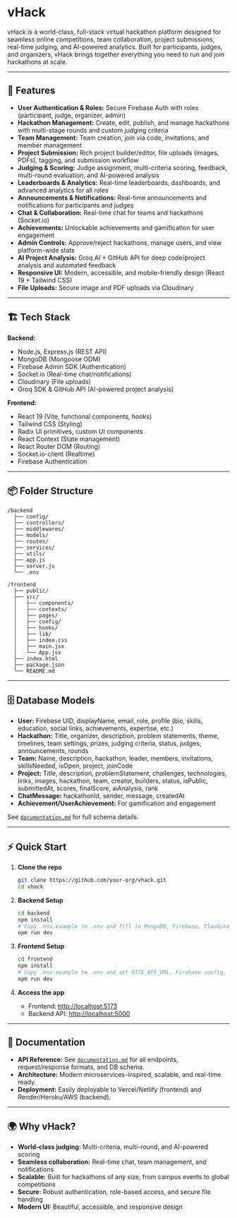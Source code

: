 # vHack

vHack is a world-class, full-stack virtual hackathon platform designed for seamless online competitions, team collaboration, project submissions, real-time judging, and AI-powered analytics. Built for participants, judges, and organizers, vHack brings together everything you need to run and join hackathons at scale.

---

## 🚀 Features

- **User Authentication & Roles:** Secure Firebase Auth with roles (participant, judge, organizer, admin)
- **Hackathon Management:** Create, edit, publish, and manage hackathons with multi-stage rounds and custom judging criteria
- **Team Management:** Team creation, join via code, invitations, and member management
- **Project Submission:** Rich project builder/editor, file uploads (images, PDFs), tagging, and submission workflow
- **Judging & Scoring:** Judge assignment, multi-criteria scoring, feedback, multi-round evaluation, and AI-powered analysis
- **Leaderboards & Analytics:** Real-time leaderboards, dashboards, and advanced analytics for all roles
- **Announcements & Notifications:** Real-time announcements and notifications for participants and judges
- **Chat & Collaboration:** Real-time chat for teams and hackathons (Socket.io)
- **Achievements:** Unlockable achievements and gamification for user engagement
- **Admin Controls:** Approve/reject hackathons, manage users, and view platform-wide stats
- **AI Project Analysis:** Groq AI + GitHub API for deep code/project analysis and automated feedback
- **Responsive UI:** Modern, accessible, and mobile-friendly design (React 19 + Tailwind CSS)
- **File Uploads:** Secure image and PDF uploads via Cloudinary

---

## 🏗️ Tech Stack

**Backend:**
- Node.js, Express.js (REST API)
- MongoDB (Mongoose ODM)
- Firebase Admin SDK (Authentication)
- Socket.io (Real-time chat/notifications)
- Cloudinary (File uploads)
- Groq SDK & GitHub API (AI-powered project analysis)

**Frontend:**
- React 19 (Vite, functional components, hooks)
- Tailwind CSS (Styling)
- Radix UI primitives, custom UI components
- React Context (State management)
- React Router DOM (Routing)
- Socket.io-client (Realtime)
- Firebase Authentication

---

## 📦 Folder Structure

```
/backend
  ├── config/
  ├── controllers/
  ├── middlewares/
  ├── models/
  ├── routes/
  ├── services/
  ├── utils/
  ├── app.js
  ├── server.js
  └── .env

/frontend
  ├── public/
  ├── src/
  │   ├── components/
  │   ├── contexts/
  │   ├── pages/
  │   ├── config/
  │   ├── hooks/
  │   ├── lib/
  │   ├── index.css
  │   ├── main.jsx
  │   └── App.jsx
  ├── index.html
  ├── package.json
  └── README.md
```

---

## 🗄️ Database Models

- **User:** Firebase UID, displayName, email, role, profile (bio, skills, education, social links, achievements, expertise, etc.)
- **Hackathon:** Title, organizer, description, problem statements, theme, timelines, team settings, prizes, judging criteria, status, judges, announcements, rounds
- **Team:** Name, description, hackathon, leader, members, invitations, skillsNeeded, isOpen, project, joinCode
- **Project:** Title, description, problemStatement, challenges, technologies, links, images, hackathon, team, creator, builders, status, isPublic, submittedAt, scores, finalScore, aiAnalysis, rank
- **ChatMessage:** hackathonId, sender, message, createdAt
- **Achievement/UserAchievement:** For gamification and engagement

See [`documentation.md`](./documentation.md) for full schema details.

---

## ⚡ Quick Start

1. **Clone the repo**
   ```sh
   git clone https://github.com/your-org/vhack.git
   cd vhack
   ```

2. **Backend Setup**
   ```sh
   cd backend
   npm install
   # Copy .env.example to .env and fill in MongoDB, Firebase, Cloudinary, Groq, GitHub API keys
   npm run dev
   ```

3. **Frontend Setup**
   ```sh
   cd frontend
   npm install
   # Copy .env.example to .env and set VITE_API_URL, Firebase config, etc.
   npm run dev
   ```

4. **Access the app**
   - Frontend: [http://localhost:5173](http://localhost:5173)
   - Backend API: [http://localhost:5000](http://localhost:5000)

---

## 📝 Documentation

- **API Reference:** See [`documentation.md`](./documentation.md) for all endpoints, request/response formats, and DB schema.
- **Architecture:** Modern microservices-inspired, scalable, and real-time ready.
- **Deployment:** Easily deployable to Vercel/Netlify (frontend) and Render/Heroku/AWS (backend).

---

## 🌍 Why vHack?

- **World-class judging:** Multi-criteria, multi-round, and AI-powered scoring
- **Seamless collaboration:** Real-time chat, team management, and notifications
- **Scalable:** Built for hackathons of any size, from campus events to global competitions
- **Secure:** Robust authentication, role-based access, and secure file handling
- **Modern UI:** Beautiful, accessible, and responsive design





